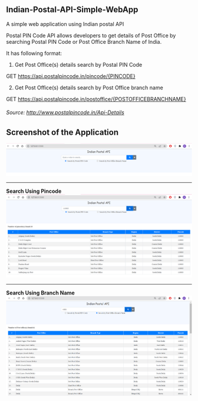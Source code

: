 ## Indian-Postal-API-Simple-WebApp
A simple web application using Indian postal API

Postal PIN Code API allows developers to get details of Post Office by searching Postal PIN Code or Post Office Branch Name of India.

It has following format:
1. Get Post Office(s) details search by Postal PIN Code

GET https://api.postalpincode.in/pincode/{PINCODE}

2. Get Post Office(s) details search by Post Office branch name

GET https://api.postalpincode.in/postoffice/{POSTOFFICEBRANCHNAME}

###### Source: http://www.postalpincode.in/Api-Details

## Screenshot of the Application
<img src="https://github.com/Ramakrishnan-1/Indian-Postal-API-Simple-WebApp/blob/main/Screenshot1_The_App.png" width="1000"/>

<hr>
<b>Search Using Pincode</b>
<img src="https://github.com/Ramakrishnan-1/Indian-Postal-API-Simple-WebApp/blob/main/Screenshot2_Search_Using_Pincode.png" width="1000"/>

<hr>
<b>Search Using Branch Name</b>
<img src="https://github.com/Ramakrishnan-1/Indian-Postal-API-Simple-WebApp/blob/main/Screenshot3_Search_Using_Branch.png" width="1000"/>
